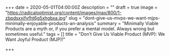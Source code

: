 +++
date = 2020-05-01T04:00:00Z
description = ""
draft = true
image = "https://radicaloptimist.org/content/images/max/800/1-zbpdsxxifyfht6g5xhgbxa.jpg"
slug = "dont-give-us-mvps-we-want-mjps-minimally-enjoyable-products-an-analysis"
summary = "Minimally Viable Products are a myth or, if you prefer a mental model. Always wrong but sometimes useful."
tags = []
title = "Don’t Give Us Viable Product (MVP): We Want Joyful Product (MJP)!"

+++


